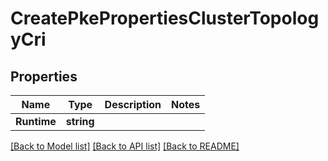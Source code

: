 # CreatePkePropertiesClusterTopologyCri

## Properties
Name | Type | Description | Notes
------------ | ------------- | ------------- | -------------
**Runtime** | **string** |  | 

[[Back to Model list]](../README.md#documentation-for-models) [[Back to API list]](../README.md#documentation-for-api-endpoints) [[Back to README]](../README.md)


